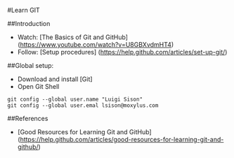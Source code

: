 #Learn GIT

##Introduction
* Watch: [The Basics of Git and GitHub] (https://www.youtube.com/watch?v=U8GBXvdmHT4)
* Follow: [Setup procedures] (https://help.github.com/articles/set-up-git/)

##Global setup:
* Download and install [Git]
* Open Git Shell
 ```
git config --global user.name "Luigi Sison"
git config --global user.emal lsison@moxylus.com
```


##References
* [Good Resources for Learning Git and GitHub] (https://help.github.com/articles/good-resources-for-learning-git-and-github/)
